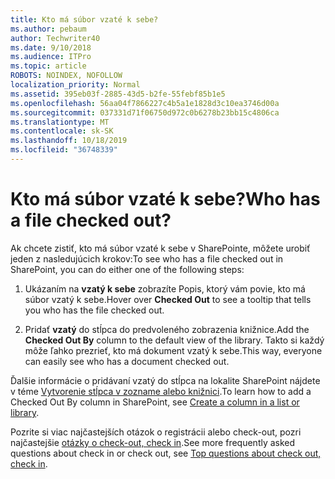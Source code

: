 ```yaml
---
title: Kto má súbor vzaté k sebe?
ms.author: pebaum
author: Techwriter40
ms.date: 9/10/2018
ms.audience: ITPro
ms.topic: article
ROBOTS: NOINDEX, NOFOLLOW
localization_priority: Normal
ms.assetid: 395eb03f-2885-43d5-b2fe-55febf85b1e5
ms.openlocfilehash: 56aa04f7866227c4b5a1e1828d3c10ea3746d00a
ms.sourcegitcommit: 037331d71f06750d972c0b6278b23bb15c4806ca
ms.translationtype: MT
ms.contentlocale: sk-SK
ms.lasthandoff: 10/18/2019
ms.locfileid: "36748339"
---
```

# <a name="who-has-a-file-checked-out"></a><span data-ttu-id="65a1b-102">Kto má súbor vzaté k sebe?</span><span class="sxs-lookup"><span data-stu-id="65a1b-102">Who has a file checked out?</span></span>

<span data-ttu-id="65a1b-103">Ak chcete zistiť, kto má súbor vzaté k sebe v SharePointe, môžete urobiť jeden z nasledujúcich krokov:</span><span class="sxs-lookup"><span data-stu-id="65a1b-103">To see who has a file checked out in SharePoint, you can do either one of the following steps:</span></span>
  
1. <span data-ttu-id="65a1b-104">Ukázaním na **vzatý k sebe** zobrazíte Popis, ktorý vám povie, kto má súbor vzatý k sebe.</span><span class="sxs-lookup"><span data-stu-id="65a1b-104">Hover over **Checked Out** to see a tooltip that tells you who has the file checked out.</span></span> 
    
2. <span data-ttu-id="65a1b-105">Pridať **vzatý** do stĺpca do predvoleného zobrazenia knižnice.</span><span class="sxs-lookup"><span data-stu-id="65a1b-105">Add the **Checked Out By** column to the default view of the library.</span></span> <span data-ttu-id="65a1b-106">Takto si každý môže ľahko prezrieť, kto má dokument vzatý k sebe.</span><span class="sxs-lookup"><span data-stu-id="65a1b-106">This way, everyone can easily see who has a document checked out.</span></span> 
    
<span data-ttu-id="65a1b-107">Ďalšie informácie o pridávaní vzatý do stĺpca na lokalite SharePoint nájdete v téme [Vytvorenie stĺpca v zozname alebo knižnici](https://go.microsoft.com/fwlink/?linkid=2019591).</span><span class="sxs-lookup"><span data-stu-id="65a1b-107">To learn how to add a Checked Out By column in SharePoint, see [Create a column in a list or library](https://go.microsoft.com/fwlink/?linkid=2019591).</span></span> 
  
<span data-ttu-id="65a1b-108">Pozrite si viac najčastejších otázok o registrácii alebo check-out, pozri najčastejšie [otázky o check-out, check in](https://go.microsoft.com/fwlink/?linkid=2018786).</span><span class="sxs-lookup"><span data-stu-id="65a1b-108">See more frequently asked questions about check in or check out, see [Top questions about check out, check in](https://go.microsoft.com/fwlink/?linkid=2018786).</span></span>
  


